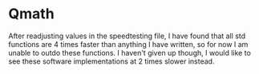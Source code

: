 # Qmath
After readjusting values in the speedtesting file, I have found that all std functions are 4 times faster than anything I have written, so for now I am unable to outdo these functions. I haven't given up though, I would like to see these software implementations at 2 times slower instead.
